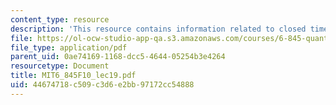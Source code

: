 ```yaml
---
content_type: resource
description: 'This resource contains information related to closed timelike curves. '
file: https://ol-ocw-studio-app-qa.s3.amazonaws.com/courses/6-845-quantum-complexity-theory-fall-2010/44674718c509c3d6e2bb97172cc54888_MIT6_845F10_lec19.pdf
file_type: application/pdf
parent_uid: 0ae74169-1168-dcc5-4644-05254b3e4264
resourcetype: Document
title: MIT6_845F10_lec19.pdf
uid: 44674718-c509-c3d6-e2bb-97172cc54888
---
```

